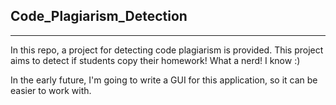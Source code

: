 ## Code_Plagiarism_Detection
**************
In this repo, a project  for detecting code plagiarism is provided. This project aims to detect if students copy their homework! What a nerd! I know :) 

In the early future, I'm going to write a GUI for this application, so it can be easier to work with. 
